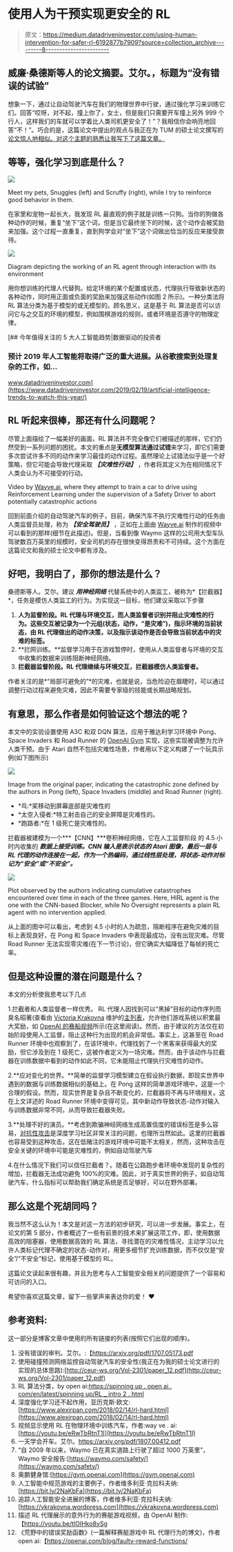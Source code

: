 # 使用人为干预实现更安全的 RL

> 原文：<https://medium.datadriveninvestor.com/using-human-intervention-for-safer-rl-6192877b7909?source=collection_archive---------8----------------------->

## 威廉·桑德斯等人的论文摘要。艾尔。，标题为“没有错误的试验”

想象一下，通过让自动驾驶汽车在我们的物理世界中行驶，通过强化学习来训练它们。回答“哎呀，对不起，撞上你了，女士，但是我们只需要开车撞上另外 999 个行人，这样我们的车就可以学着比人类司机更安全了！”？我相信你会响亮地回答“不！”。巧合的是，这篇论文中提出的观点与我正在为 TUM 的硕士论文撰写的[论文惊人地相似。对这个主题的熟悉让我写下了这篇文章。](http://ceur-ws.org/Vol-2301/paper_12.pdf)

## **等等，强化学习到底是什么？**

![](img/464cda52075eebf67d9ba94984facee9.png)

Meet my pets, Snuggles (left) and Scruffy (right), while I try to reinforce good behavior in them.

在家里和宠物一起长大，我发现 RL 最直观的例子就是训练一只狗。当你的狗做各种动作的时候，重复“坐下”这个词，但是当它最终坐下的时候，这个动作会被奖励来加强。这个过程一直重复，直到狗学会对“坐下”这个词做出恰当的反应来接受款待。

![](img/b98d8534e8959c03709d0c921651e9d6.png)

Diagram depicting the working of an RL agent through interaction with its environment

用你想训练的代理人代替狗。给定环境的某个配置或状态，代理执行导致新状态的各种动作，同时用正面或负面的奖励来加强这些动作(如图 2 所示)。一种分类法将 RL 算法分类为基于模型的或无模型的。顾名思义，这是基于 RL 算法是否可以访问它与之交互的环境的模型，例如围棋游戏的规则，或者环境是否遵守的物理定律。

[](https://www.datadriveninvestor.com/2019/02/19/artificial-intelligence-trends-to-watch-this-year/) [## 今年值得关注的 5 大人工智能趋势|数据驱动的投资者

### 预计 2019 年人工智能将取得广泛的重大进展。从谷歌搜索到处理复杂的工作，如…

www.datadriveninvestor.com](https://www.datadriveninvestor.com/2019/02/19/artificial-intelligence-trends-to-watch-this-year/) 

## **RL 听起来很棒，那还有什么问题呢？**

尽管上面描绘了一幅美好的画面，RL 算法并不完全像它们被描述的那样，它们仍然受到一系列问题的困扰。本文的重点是**无模型算法通过试错**来学习，即它们需要多次尝试许多不同的动作来学习最佳的动作过程。虽然理论上试错法似乎是一个好策略，但它可能会导致代理采取 ***【灾难性行动】*** ，作者将其定义为在相同情况下人类会认为不可接受的行动。

Video by [Wayve.ai](https://wayve.ai), where they attempt to train a car to drive using Reinforcement Learning under the supervision of a Safety Driver to abort potentially catastrophic actions

回到前面介绍的自动驾驶汽车的例子，目前，确保汽车不执行灾难性行动的任务由人类监督员处理，称为 ***【安全驾驶员】*** ，正如在上面由 [Wayve.ai](https://wayve.ai) 制作的视频中可以看到的那样(细节在此描述)。但是，当看到像 Waymo 这样的公司用大型车队驾驶数百万英里的规模时，安全司机的存在很快变得昂贵和不可持续。这个方面在这篇论文和我的硕士论文中都有涉及。

## 好吧，我明白了，那你的想法是什么？

桑德斯等人。艾尔。建议 ***用神经网络*** 代替系统中的人类监工，被称为*【拦截器】*，任务是模仿人类监工的行为。为实现这一目标，他们建议采取以下步骤

1.  **人为监督阶段。RL 代理与环境交互，而人类监督者识别并阻止灾难性的行为。这些交互被记录为一个元组(状态，动作，“是灾难”)，指示环境的当前状态，由 RL 代理做出的动作决策，以及指示该动作是否会导致当前状态中的灾难的标签。**
2.  **拦网训练。**监督学习用于在游戏暂停时，使用从人类监督者与环境的交互中收集的数据来训练阻断神经网络。
3.  **拦截器监督阶段。RL 代理继续与环境交互，拦截器模仿人类监督者。**

作者关注的是*“局部可避免的”*的灾难，也就是说，当危险迫在眉睫时，可以通过调整行动过程来避免灾难，因此不需要专家级的技能或长期战略规划。

## 有意思，那么作者是如何验证这个想法的呢？

本文中的实验设置使用 A3C 和双 DQN 算法，应用于雅达利学习环境中 Pong、Space Invaders 和 Road Runner 的 [OpenAI Gym](https://gym.openai.com) 实现，这些实现被调整为允许人类干预。由于 Atari 自然不包括灾难性场景，作者用以下定义构建了一个玩具示例(如下图所示)

![](img/15467cde20975edbfeada366c48464f1.png)

Image from the original paper, indicating the catastrophic zone defined by the authors in Pong (left), Space Invaders (middle) and Road Runner (right).

*   *乓:*桨移动到屏幕底部是灾难性的
*   *太空入侵者:*特工射击自己的安全屏障是灾难性的。
*   *跑路者:*在 1 级死亡是灾难性的。

拦截器被建模为一个***【CNN】***卷积神经网络，它在人工监督阶段 的 4.5 小时内收集的 ***数据上接受训练。CNN 输入是表示状态的 Atari 图像，最后一层与 RL 代理的动作连接在一起，作为一个热编码，通过线性层处理，将状态-动作对标记为“安全”或“不安全”。***

![](img/2edb415b33e4765f29affccbcb44638e.png)

Plot observed by the authors indicating cumulative catastrophes encountered over time in each of the three games. Here, HIRL agent is the one with the CNN-based Blocker, while No Oversight represents a plain RL agent with no intervention applied.

从上面的图中可以看出，考虑到 4.5 小时的人为疏忽，阻断程序在避免灾难的目标上表现良好，在 Pong 和 Space Invaders 中表现最成功，没有出现灾难。尽管 Road Runner 无法实现零灾难(在下一节讨论)，但它确实大幅降低了每帧的死亡率。

## 但是这种设置的潜在问题是什么？

本文的分析使我思考以下几点

1.拦截者和人类监督者一样优秀。 RL 代理人因找到可以“黑掉”目标的动作序列而臭名昭著(查看由 [Victoria Krakovna](https://vkrakovna.wordpress.com) 维护的[主列表](https://docs.google.com/spreadsheets/d/e/2PACX-1vRPiprOaC3HsCf5Tuum8bRfzYUiKLRqJmbOoC-32JorNdfyTiRRsR7Ea5eWtvsWzuxo8bjOxCG84dAg/pubhtml)，允许他们游戏系统以积累最大奖励，如 [OpenAI 的赛船视频](https://youtu.be/tlOIHko8ySg)所示(在这里阅读)。然而，由于建议的方法仅在初始阶段使用人工监督，阻止这种行为出现的机会非常低。事实上，这甚至在 Road Runner 环境中也观察到了，在该环境中，代理找到了一个黑客来获得最大的奖励，但它涉及到在 1 级死亡，这被作者定义为一场灾难。然而，由于该动作与拦截器在训练数据中看到的动作如此不同，它未能阻止代理执行灾难性的动作。

2.**应对变化的世界。**简单的监督学习模型建立在假设执行数据，即现实世界中遇到的数据与训练数据相似的基础上。在 Pong 这样的简单游戏环境中，这是一个合理的假设。然而，现实世界是复杂且不断变化的，拦截器将不再与环境相关。这在上文详述的 Road Runner 环境中变得可见，其中新动作导致状态-动作对输入与训练数据非常不同，从而导致拦截器失败。

3.**处理不好的演员。**考虑到欺骗神经网络生成高置信度的错误标签是多么容易，[对抗性攻击](https://openai.com/blog/adversarial-example-research/)是深度学习社区非常关注的问题，也理所当然如此。这里的拦截器也容易受到这种攻击。这在低赌注的游戏环境中可能不太相关，然而，这种攻击在安全关键的环境中可能是灾难性的，例如自动驾驶汽车

4.在什么情况下我们可以信任拦截者？。随着在公路跑步者环境中发现的复杂性的增加，拦截器无法成功避免 100%的灾难。因此，对于真实世界的例子，如自动驾驶汽车，什么指标可以帮助我们确定系统是否足够好，可以在野外部署。

## 那么这是个死胡同吗？

我当然不这么认为！本文是对这一方法的初步研究，可以进一步发展。事实上，在论文的第 5 部分，作者概述了一些有前景的技术来扩展这项工作，即，使用数据高效的阻塞器，使用数据高效的 RL 算法，寻找潜在的灾难性情况，主动学习以允许人类标记代理不确定的状态-动作对，用更多细节扩充训练数据，而不仅仅是“安全”/“不安全”标记，使用基于模型的 RL。

这篇论文读起来很有趣，并且为思考与人工智能安全相关的问题提供了一个容易和可访问的入口。

希望你喜欢这篇文章，留下一些掌声来表达你的爱！ ❤️

## 参考资料:

这一部分是博客文章中使用的所有链接的列表(按照它们出现的顺序)。

1.  没有错误的审判。艾尔。:【https://arxiv.org/pdf/1707.05173.pdf 
2.  使用碰撞预测网络监控自动驾驶汽车的安全性(我正在为我的硕士论文进行的实现的总体思路):[http://ceur-ws.org/Vol-2301/paper_12.pdf](http://ceur-ws.org/Vol-2301/paper_12.pdf)
3.  RL 算法分类，by open ai:[https://spinning up . open ai . com/en/latest/spinning up/RL _ intro 2 . html](https://spinningup.openai.com/en/latest/spinningup/rl_intro2.html)
4.  深度强化学习还不起作用，亚历克斯·欧文:[https://www.alexirpan.com/2018/02/14/rl-hard.html](https://www.alexirpan.com/2018/02/14/rl-hard.html)
5.  视频显示使用 RL 在物理环境中训练汽车，作者:way ve . ai:[https://youtu.be/eRwTbRtnT1I](https://youtu.be/eRwTbRtnT1I)
6.  一天学会开车。艾尔。https://arxiv.org/pdf/1807.00412.pdf
7.  “自 2009 年以来，Waymo 已在真实道路上行驶了超过 1000 万英里”，Waymo 安全报告:[https://waymo.com/safety/](https://waymo.com/safety/)
8.  奥鹏健身馆:[https://gym.openai.com](https://gym.openai.com)
9.  人工智能中规范游戏的主要例子，作者维多利亚·克拉科夫纳:[https://bit.ly/2NaKbFa](https://bit.ly/2NaKbFa)
10.  追踪人工智能安全进展的博客，作者维多利亚·克拉科夫纳:[https://vkrakovna.wordpress.com](https://vkrakovna.wordpress.com)
11.  描述 RL 代理展示的意外行为的赛艇游戏视频，由 OpenAI 制作:【https://youtu.be/tlOIHko8ySg 
12.  《荒野中的错误奖励函数》(一篇解释赛艇游戏中 RL 代理行为的博文)，作者 open ai:【https://openai.com/blog/faulty-reward-functions/